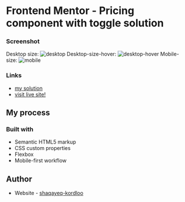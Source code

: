 # Frontend Mentor - Pricing component with toggle solution


### Screenshot

Desktop size: ![desktop](https://user-images.githubusercontent.com/100580688/189523100-e76fd0db-1cec-4da0-8bef-c5868860b1f7.png)
Desktop-size-hover: ![desktop-hover](https://user-images.githubusercontent.com/100580688/189523216-cf504f0a-b82c-4f77-bb34-ce03693ca351.png)
Mobile-size: ![mobile](https://user-images.githubusercontent.com/100580688/189523258-6ca0f765-4a28-477a-9fba-d7dce68bc8be.png)


### Links

- [my solution](https://github.com/Shaqayeq-Kordloo/pricing-component-with-toggle)
- [visit live site!](https://shaqayeq-kordloo.github.io/pricing-component-with-toggle/)

## My process

### Built with

- Semantic HTML5 markup
- CSS custom properties
- Flexbox
- Mobile-first workflow


## Author

- Website - [shaqayeq-kordloo](https://github.com/Shaqayeq-Kordloo)


